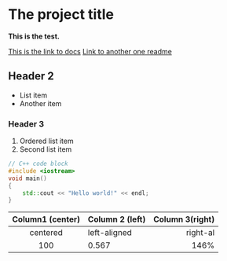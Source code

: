 # The project title

**This is the test.**

[This is the link to docs](docs)
[Link to another one readme](rds)

## Header 2

- List item
- Another item

### Header 3

1. Ordered list item
2. Second list item

```cpp
// C++ code block
#include <iostream>
void main()
{
    std::cout << "Hello world!" << endl;
}
```

|Column1 (center)|Column 2 (left) |Column 3(right)|
|:--------------:|:-------------- | -------------:|
|centered        |left-aligned    |right-al       |
|100             |0.567           |146%           |
